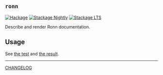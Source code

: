 ## `ronn`

[![Hackage](https://img.shields.io/hackage/v/ronn.svg?style=flat)](https://hackage.haskell.org/package/ronn)
[![Stackage Nightly](http://stackage.org/package/ronn/badge/nightly)](http://stackage.org/nightly/package/ronn)
[![Stackage LTS](http://stackage.org/package/ronn/badge/lts)](http://stackage.org/lts/package/ronn)

Describe and render Ronn documentation.

## Usage

See [the test][test] and [the result][golden].

[test]: ./ronn/tests/Ronn/RenderSpec.hs
[golden]: ./doc/ronn.1.ronn

---

[CHANGELOG](./CHANGELOG.md)
